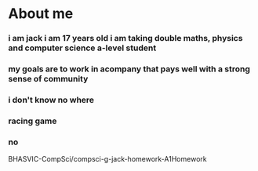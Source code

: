 # About me
### i am jack i am 17 years old i am taking double maths, physics and computer science a-level student
### my goals are to work in acompany that pays well with a strong sense of community 
### i don't know no where
### racing game
### no
BHASVIC-CompSci/compsci-g-jack-homework-A1Homework
